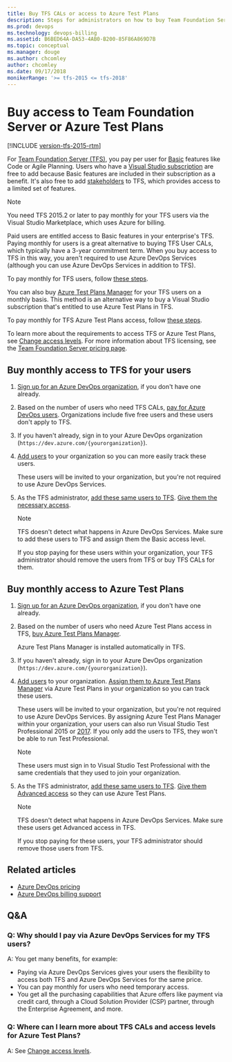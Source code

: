 ```yaml
---
title: Buy TFS CALs or access to Azure Test Plans
description: Steps for administrators on how to buy Team Foundation Server (TFS) client access licenses (CALs) or access to Azure Test Plans 
ms.prod: devops
ms.technology: devops-billing
ms.assetid: B6BED64A-DA53-4AB0-B200-85F86A869D7B
ms.topic: conceptual
ms.manager: douge
ms.author: chcomley
author: chcomley
ms.date: 09/17/2018
monikerRange: '>= tfs-2015 <= tfs-2018'
---
```

# Buy access to Team Foundation Server or Azure Test Plans

[!INCLUDE [version-tfs-2015-rtm](../../pipelines/_shared/version-tfs-2015-rtm.md)]

For [Team Foundation Server (TFS)](https://visualstudio.microsoft.com/tfs/), you pay per user for [Basic](https://visualstudio.microsoft.com/team-services/compare-features/) features like Code or Agile Planning. Users who have a [Visual Studio subscription](https://visualstudio.microsoft.com/vs/pricing/) are free to add because Basic features are included in their subscription as a benefit. It's also free to add [stakeholders](../../organizations/security/get-started-stakeholder.md) to TFS, which provides access to a limited set of features.

> [!NOTE]
> You need TFS 2015.2 or later to pay monthly for your TFS users via the Visual Studio Marketplace, which uses Azure for billing.

Paid users are entitled access to Basic features in your enterprise's TFS. Paying monthly for users is a great alternative to buying TFS User CALs, which typically have a 3-year commitment term. When you buy access to TFS in this way, you aren't required to use Azure DevOps Services (although you can use Azure DevOps Services in addition to TFS).

To pay monthly for TFS users, follow [these steps](#rent-cal).

You can also buy [Azure Test Plans Manager](https://marketplace.visualstudio.com/items?itemName=ms.vss-testmanager-web) for your TFS users on a monthly basis. This method is an alternative way to buy a Visual Studio subscription that's entitled to use Azure Test Plans in TFS.

To pay monthly for TFS Azure Test Plans access, follow [these steps](#test-hub).

To learn more about the requirements to access TFS or Azure Test Plans, see [Change access levels](../../organizations/security/change-access-levels.md). For more information about TFS licensing, see the [Team Foundation Server pricing page](https://visualstudio.microsoft.com/team-services/tfs-pricing).

## Buy monthly access to TFS for your users

1. [Sign up for an Azure DevOps organization](../accounts/create-organization-msa-or-work-student.md), if you don't have one already.

2. Based on the number of users who need TFS CALs, [pay for Azure DevOps users](https://marketplace.visualstudio.com/items?itemName=ms.vss-vstsuser). Organizations include five free users and these users don't apply to TFS.

3. If you haven't already, sign in to your Azure DevOps organization (`https://dev.azure.com/{yourorganization}`).

4. [Add users](../accounts/add-organization-users-from-user-hub.md) to your organization so you can more easily track these users.

    These users will be invited to your organization, but you're not required to use Azure DevOps Services.

5. As the TFS administrator, [add these same users to TFS](../../organizations/security/add-users-team-project.md#add-users-team-project). [Give them the necessary access](../../organizations/security/change-access-levels.md).

    > [!NOTE]
    > TFS doesn't detect what happens in Azure DevOps Services. Make sure to add these users to TFS and assign them the Basic access level.
    >
    > If you stop paying for these users within your organization, your TFS administrator should remove the users from TFS or buy TFS CALs for them.

## Buy monthly access to Azure Test Plans

1. [Sign up for an Azure DevOps organization](../accounts/create-organization-msa-or-work-student.md), if you don't have one already.

2. Based on the number of users who need Azure Test Plans access in TFS, [buy Azure Test Plans Manager](https://marketplace.visualstudio.com/items?itemName=ms.vss-testmanager-web).

    Azure Test Plans Manager is installed automatically in TFS.

3. If you haven't already, sign in to your Azure DevOps organization (`https://dev.azure.com/{yourorganization}`).

4. [Add users](../accounts/add-organization-users-from-user-hub.md) to your organization. [Assign them to Azure Test Plans Manager](../../marketplace/assign-paid-extensions.md) via Azure Test Plans in your organization so you can track these users.

     These users will be invited to your organization, but you're not required to use Azure DevOps Services. By assigning Azure Test Plans Manager within your organization, your users can also run Visual Studio Test Professional 2015 or [2017](https://visualstudio.microsoft.com/thank-you-downloading-visual-studio/?sku=TestProfessional&rel=15). If you only add the users to TFS, they won't be able to run Test Professional.

    > [!NOTE]
    > These users must sign in to Visual Studio Test Professional with the same credentials that they used to join your organization.

5. As the TFS administrator, [add these same users to TFS](../../organizations/security/add-users-team-project.md#add-users-team-project). [Give them Advanced access](../../organizations/security/change-access-levels.md) so they can use Azure Test Plans.

    > [!NOTE]
    > TFS doesn't detect what happens in Azure DevOps Services. Make sure these users get Advanced access in TFS.
    > 
    > If you stop paying for these users, your TFS administrator should remove those users from TFS.

## Related articles

- [Azure DevOps pricing](https://azure.microsoft.com/pricing/details/visual-studio-team-services/)
- [Azure DevOps billing support](https://azure.microsoft.com/support/devops/)

## Q&A

<!-- BEGINSECTION class="m-qanda" -->

### Q: Why should I pay via Azure DevOps Services for my TFS users?

A: You get many benefits, for example:

- Paying via Azure DevOps Services gives your users the flexibility to access both TFS and Azure DevOps Services for the same price.
- You can pay monthly for users who need temporary access.
- You get all the purchasing capabilities that Azure offers like payment via credit card, through a Cloud Solution Provider (CSP) partner, through the Enterprise Agreement, and more.

### Q: Where can I learn more about TFS CALs and access levels for Azure Test Plans?

A: See [Change access levels](../security/change-access-levels.md).

<!-- ENDSECTION -->
